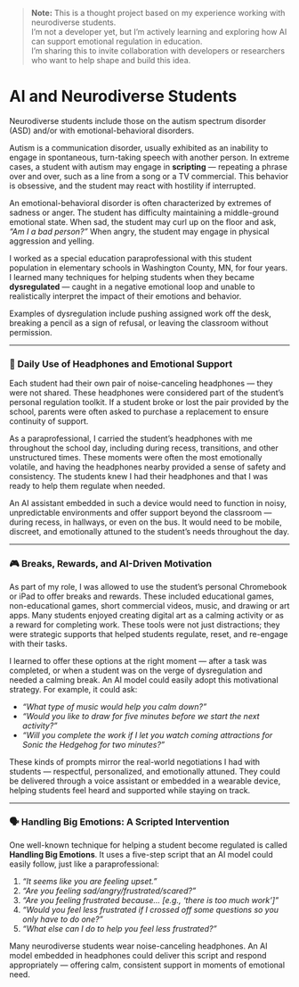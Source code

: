 > **Note:** This is a thought project based on my experience working with neurodiverse students.  
> I’m not a developer yet, but I’m actively learning and exploring how AI can support emotional regulation in education.  
> I’m sharing this to invite collaboration with developers or researchers who want to help shape and build this idea.

# AI and Neurodiverse Students

Neurodiverse students include those on the autism spectrum disorder (ASD) and/or with emotional-behavioral disorders.

Autism is a communication disorder, usually exhibited as an inability to engage in spontaneous, turn-taking speech with another person. In extreme cases, a student with autism may engage in **scripting** — repeating a phrase over and over, such as a line from a song or a TV commercial. This behavior is obsessive, and the student may react with hostility if interrupted.

An emotional-behavioral disorder is often characterized by extremes of sadness or anger. The student has difficulty maintaining a middle-ground emotional state. When sad, the student may curl up on the floor and ask, _“Am I a bad person?”_ When angry, the student may engage in physical aggression and yelling.

I worked as a special education paraprofessional with this student population in elementary schools in Washington County, MN, for four years. I learned many techniques for helping students when they became **dysregulated** — caught in a negative emotional loop and unable to realistically interpret the impact of their emotions and behavior.

Examples of dysregulation include pushing assigned work off the desk, breaking a pencil as a sign of refusal, or leaving the classroom without permission.

---

### 🧠 Daily Use of Headphones and Emotional Support

Each student had their own pair of noise-canceling headphones — they were not shared. These headphones were considered part of the student’s personal regulation toolkit. If a student broke or lost the pair provided by the school, parents were often asked to purchase a replacement to ensure continuity of support.

As a paraprofessional, I carried the student’s headphones with me throughout the school day, including during recess, transitions, and other unstructured times. These moments were often the most emotionally volatile, and having the headphones nearby provided a sense of safety and consistency. The students knew I had their headphones and that I was ready to help them regulate when needed.

An AI assistant embedded in such a device would need to function in noisy, unpredictable environments and offer support beyond the classroom — during recess, in hallways, or even on the bus. It would need to be mobile, discreet, and emotionally attuned to the student’s needs throughout the day.

---

### 🎮 Breaks, Rewards, and AI-Driven Motivation

As part of my role, I was allowed to use the student’s personal Chromebook or iPad to offer breaks and rewards. These included educational games, non-educational games, short commercial videos, music, and drawing or art apps. Many students enjoyed creating digital art as a calming activity or as a reward for completing work. These tools were not just distractions; they were strategic supports that helped students regulate, reset, and re-engage with their tasks.

I learned to offer these options at the right moment — after a task was completed, or when a student was on the verge of dysregulation and needed a calming break. An AI model could easily adopt this motivational strategy. For example, it could ask:
- _“What type of music would help you calm down?”_
- _“Would you like to draw for five minutes before we start the next activity?”_
- _“Will you complete the work if I let you watch coming attractions for Sonic the Hedgehog for two minutes?”_

These kinds of prompts mirror the real-world negotiations I had with students — respectful, personalized, and emotionally attuned. They could be delivered through a voice assistant or embedded in a wearable device, helping students feel heard and supported while staying on track.

---

### 🗣️ Handling Big Emotions: A Scripted Intervention

One well-known technique for helping a student become regulated is called **Handling Big Emotions**. It uses a five-step script that an AI model could easily follow, just like a paraprofessional:

1. _“It seems like you are feeling upset.”_  
2. _“Are you feeling sad/angry/frustrated/scared?”_  
3. _“Are you feeling frustrated because… [e.g., ‘there is too much work’]”_  
4. _“Would you feel less frustrated if I crossed off some questions so you only have to do one?”_  
5. _“What else can I do to help you feel less frustrated?”_

Many neurodiverse students wear noise-canceling headphones. An AI model embedded in headphones could deliver this script and respond appropriately — offering calm, consistent support in moments of emotional need.
